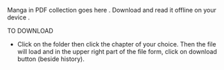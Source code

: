 Manga in PDF collection goes here . Download and read it offline on your device .

TO DOWNLOAD
- Click on the folder then click the chapter of your choice.
Then the file will load and in the upper right part of the file form,
click on download button (beside history).
